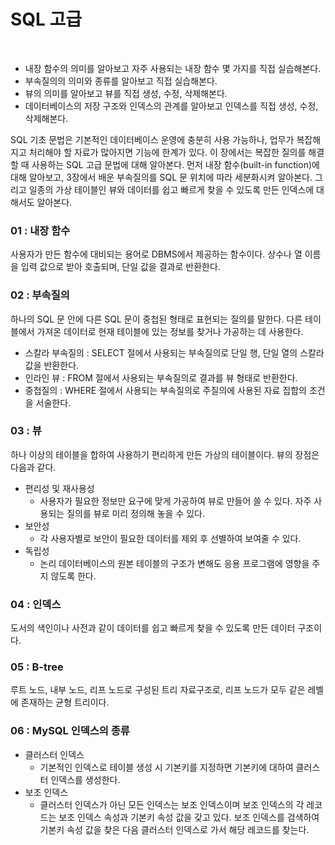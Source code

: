 # SQL 고급
<br/>

- 내장 함수의 의미를 알아보고 자주 사용되는 내장 함수 몇 가지를 직접 실습해본다.
- 부속질의의 의미와 종류를 알아보고 직접 실습해본다.
- 뷰의 의미를 알아보고 뷰를 직접 생성, 수정, 삭제해본다.
- 데이터베이스의 저장 구조와 인덱스의 관계를 알아보고 인덱스를 직접 생성, 수정, 삭제해본다.

SQL 기초 문법은 기본적인 데이터베이스 운영에 충분히 사용 가능하나, 업무가 복잡해지고 처리해야 할 자료가 많아지면 기능에 한계가 있다.
이 장에서는 복잡한 질의를 해결할 때 사용하는 SQL 고급 문법에 대해 알아본다.
먼저 내장 함수(built-in function)에 대해 알아보고, 3장에서 배운 부속질의를 SQL 문 위치에 따라 세분화시켜 알아본다.
그리고 일종의 가상 테이블인 뷰와 데이터를 쉽고 빠르게 찾을 수 있도록 만든 인덱스에 대해서도 알아본다.

### 01 : 내장 함수
사용자가 만든 함수에 대비되는 용어로 DBMS에서 제공하는 함수이다. 상수나 열 이름을 입력 값으로 받아 호출되며, 단일 값을 결과로 반환한다.

### 02 : 부속질의
하나의 SQL 문 안에 다른 SQL 문이 중첩된 형태로 표현되는 질의를 말한다. 다른 테이블에서 가져온 데이터로 현재 테이블에 있는 정보를 찾거나 가공하는 데 사용한다.
- 스칼라 부속질의 : SELECT 절에서 사용되는 부속질의로 단일 행, 단일 열의 스칼라 값을 반환한다.
- 인라인 뷰 : FROM 절에서 사용되는 부속질의로 결과를 뷰 형태로 반환한다.
- 중첩질의 : WHERE 절에서 사용되는 부속질의로 주질의에 사용된 자료 집합의 조건을 서술한다.

### 03 : 뷰
하나 이상의 테이블을 합하여 사용하기 편리하게 만든 가상의 테이블이다. 뷰의 장점은 다음과 같다.
- 편리성 및 재사용성
    - 사용자가 필요한 정보만 요구에 맞게 가공하여 뷰로 만들어 쓸 수 있다. 자주 사용되는 질의를 뷰로 미리 정의해 놓을 수 있다.
- 보안성
    - 각 사용자별로 보안이 필요한 데이터를 제외 후 선별하여 보여줄 수 있다.
- 독립성
    - 논리 데이터베이스의 원본 테이블의 구조가 변해도 응용 프로그램에 영향을 주지 않도록 한다.

### 04 : 인덱스
도서의 색인이나 사전과 같이 데이터를 쉽고 빠르게 찾을 수 있도록 만든 데이터 구조이다.

### 05 : B-tree
루트 노드, 내부 노드, 리프 노드로 구성된 트리 자료구조로, 리프 노드가 모두 같은 레벨에 존재하는 균형 트리이다.

### 06 : MySQL 인덱스의 종류
- 클러스터 인덱스
    - 기본적인 인덱스로 테이블 생성 시 기본키를 지정하면 기본키에 대하여 클러스터 인덱스를 생성한다.
- 보조 인덱스
    - 클러스터 인덱스가 아닌 모든 인덱스는 보조 인덱스이며 보조 인덱스의 각 레코드는 보조 인덱스 속성과 기본키 속성 값을 갖고 있다.
      보조 인덱스를 검색하여 기본키 속성 값을 찾은 다음 클러스터 인덱스로 가서 해당 레코드를 찾는다.